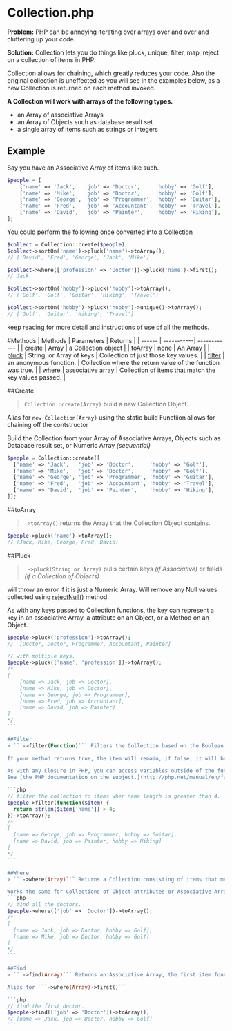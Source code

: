 # Collection.php
**Problem:** PHP can be annoying iterating over arrays over and over and cluttering up your code.

**Solution:** Collection lets you do things like pluck, unique, filter, map, reject on a collection of items in PHP. 

Collection allows for chaining, which greatly reduces your code. Also the original collection is uneffected as you will see in the examples below, as a new Collection is returned on each method invoked.

**A Collection will work with arrays of the following types.**

- an Array of associative Arrays
- an Array of Objects such as database result set
- a single array of items such as strings or integers

## Example
Say you have an Associative Array of items like such. 

```php
$people = [
    ['name' => 'Jack',   'job' => 'Doctor',     'hobby' => 'Golf'], 
    ['name' => 'Mike',   'job' => 'Doctor',     'hobby' => 'Golf'], 
    ['name' => 'George', 'job' => 'Programmer', 'hobby' => 'Guitar'],
    ['name' => 'Fred',   'job' => 'Accountant', 'hobby' => 'Travel'],
    ['name' => 'David',  'job' => 'Painter',    'hobby' => 'Hiking'],
];
```

You could perform the following once converted into a Collection

```php
$collect = Collection::create($people);
$collect->sortOn('name')->pluck('name')->toArray();
// ['David', 'Fred', 'George', 'Jack', 'Mike']

$collect->where(['profession' => 'Doctor'])->pluck('name')->first();
// Jack

$collect->sortOn('hobby')->pluck('hobby')->toArray();
// ['Golf', 'Golf', 'Guitar', 'Hiking', 'Travel']

$collect->sortOn('hobby')->pluck('hobby')->unique()->toArray();
// ['Golf', 'Guitar', 'Hiking', 'Travel']
```

keep reading for more detail and instructions of use of all the methods.

#Methods
| Methods | Parameters | Returns  |
| ------  | -----------| ------------ |
| [create](#create) | Array | a Collection object |
| [toArray](#toArray) | none | An Array |
| [pluck](#pluck) | String, or Array of keys | Collection of just those key values. |
| [filter](#filter) | an anonymous function. | Collection where the return value of the function was true. |
| [where](#where) | associative array | Collection of items that match the key values passed. |


##Create 
> ```Collection::create(Array)``` build a new Collection Object. 

Alias for ```new Collection(Array)``` using the static build Functiion allows for chaining off the contstructor

Build the Collection from your Array of Associative Arrays, Objects such as Database result set, or Numeric Array _(sequential)_

```php
$people = Collection::create([
  ['name' => 'Jack',   'job' => 'Doctor',     'hobby' => 'Golf'], 
  ['name' => 'Mike',   'job' => 'Doctor',     'hobby' => 'Golf'], 
  ['name' => 'George', 'job' => 'Programmer', 'hobby' => 'Guitar'],
  ['name' => 'Fred',   'job' => 'Accountant', 'hobby' => 'Travel'],
  ['name' => 'David',  'job' => 'Painter',    'hobby' => 'Hiking'],
]);
```
    
##toArray 
> ```->toArray()``` returns the Array that the Collection Object contains.
    
```php
$people->pluck('name')->toArray();
// [Jack, Mike, George, Fred, David]
```

##Pluck 
> ``` ->pluck(String or Array)``` pulls certain keys _(if Associative)_ or fields _(if a Collection of Objects)_

will throw an error if it is just a Numeric Array. Will remove any Null values collected using [rejectNull()](#rejectNull) method.

As with any keys passed to Collection functions, the key can represent a key in an associative Array, a attribute on an Object, or a Method on an Object.

````php  
$people->pluck('profession')->toArray();
//  [Doctor, Doctor, Programmer, Accountant, Painter]

// with multiple keys.
$people->pluck(['name', 'profession'])->toArray();
/*  
[
    [name => Jack, job => Doctor],
    [name => Mike, job => Doctor],
    [name => George, job => Programmer],
    [name => Fred, job => Accountant],
    [name => David, job => Painter]
]
*/
```

##Filter 
> ```->filter(Function)``` Filters the Collection based on the Boolean return value of the Anonymous function passed. 
    
If your method returns true, the item will remain, if false, it will be removed from the returned Collection.

As with any Closure in PHP, you can access variables outside of the function using the use operator. 
See [the PHP documentation on the subject.](http://php.net/manual/en/functions.anonymous.php)

```php  
// filter the collection to items wher name length is greater than 4.
$people->filter(function($item) {
  return strlen($item['name']) > 4;
})->toArray();
/*
[
  [name => George, job => Programmer, hobby => Guitar],
  [name => David, job => Painter, hobby => Hiking]
]
*/
```

##Where 
> ```->where(Array)``` Returns a Collection consisting of items that meet the key values passed. 

Works the same for Collections of Object attributes or Associative Array keys.
```php    
// find all the doctors.
$people->where(['job' => 'Doctor'])->toArray();
/*
[
  [name => Jack, job => Doctor, hobby => Golf],
  [name => Mike, job => Doctor, hobby => Golf]
]
*/
```

##Find 
> ```->find(Array)``` Returns an Associative Array, the first item found that matches the key vals passed. 

Alias for ```->where(Array)->first()```

```php
// find the first doctor.
$people->find(['job' => 'Doctor'])->toArray(); 
// [name => Jack, job => Doctor, hobby => Golf]
```




